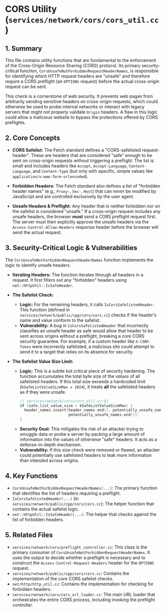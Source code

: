 # CORS Utility (`services/network/cors/cors_util.cc`)

## 1. Summary

This file contains utility functions that are fundamental to the enforcement of the Cross-Origin Resource Sharing (CORS) protocol. Its primary security-critical function, `CorsUnsafeNotForbiddenRequestHeaderNames`, is responsible for identifying which HTTP request headers are "unsafe" and therefore require a CORS preflight (an `OPTIONS` request) before the actual cross-origin request can be sent.

This check is a cornerstone of web security. It prevents web pages from arbitrarily sending sensitive headers on cross-origin requests, which could otherwise be used to probe internal networks or interact with legacy servers that might not properly validate `Origin` headers. A flaw in this logic could allow a malicious website to bypass the protections offered by CORS preflights.

## 2. Core Concepts

*   **CORS Safelist:** The Fetch standard defines a "CORS-safelisted request-header". These are headers that are considered "safe" enough to be sent on cross-origin requests without triggering a preflight. The list is small and includes headers like `Accept`, `Accept-Language`, `Content-Language`, and `Content-Type` (but only with specific, simple values like `application/x-www-form-urlencoded`).

*   **Forbidden Headers:** The Fetch standard also defines a list of "forbidden header names" (e.g., `Proxy-`, `Sec-`, `Host`) that can *never* be modified by JavaScript and are controlled exclusively by the user agent.

*   **Unsafe Headers & Preflight:** Any header that is neither forbidden nor on the safelist is considered "unsafe." If a cross-origin request includes any unsafe headers, the browser **must** send a CORS preflight request first. The server must then explicitly approve the unsafe headers via the `Access-Control-Allow-Headers` response header before the browser will send the actual request.

## 3. Security-Critical Logic & Vulnerabilities

The `CorsUnsafeNotForbiddenRequestHeaderNames` function implements the logic to identify unsafe headers.

*   **Iterating Headers:** The function iterates through all headers in a request. It first filters out any "forbidden" headers using `net::HttpUtil::IsSafeHeader`.

*   **The Safelist Check:**
    *   **Logic:** For the remaining headers, it calls `IsCorsSafelistedHeader`. This function (defined in `services/network/public/cpp/cors/cors.cc`) checks if the header's name and value conform to the safelist.
    *   **Vulnerability:** A bug in `IsCorsSafelistedHeader` that incorrectly classifies an unsafe header as safe would allow that header to be sent across origins without a preflight, breaking a core CORS security guarantee. For example, if a custom header like `X-CSRF-Token` were incorrectly safelisted, a malicious site could attempt to send it to a target that relies on its absence for security.

*   **The Safelist Value Size Limit:**
    *   **Logic:** This is a subtle but critical piece of security hardening. The function accumulates the total byte size of the *values* of all safelisted headers. If this total size exceeds a hardcoded limit (`kSafeListValueSizeMax = 1024`), it treats **all** the safelisted headers as if they were unsafe.
        ```cpp
        // services/network/cors/cors_util.cc:42
        if (safe_list_value_size > kSafeListValueSizeMax) {
          header_names.insert(header_names.end(), potentially_unsafe_names.begin(),
                              potentially_unsafe_names.end());
        }
        ```
    *   **Security Goal:** This mitigates the risk of an attacker trying to smuggle data or probe a server by packing a large amount of information into the values of otherwise "safe" headers. It acts as a defense-in-depth mechanism.
    *   **Vulnerability:** If this size check were removed or flawed, an attacker could potentially use safelisted headers to leak more information than intended across origins.

## 4. Key Functions

*   `CorsUnsafeNotForbiddenRequestHeaderNames(...)`: The primary function that identifies the list of headers requiring a preflight.
*   `IsCorsSafelistedHeader(...)` (in `services/network/public/cpp/cors/cors.cc`): The helper function that contains the actual safelist logic.
*   `net::HttpUtil::IsSafeHeader(...)`: The helper that checks against the list of forbidden headers.

## 5. Related Files

*   `services/network/cors/preflight_controller.cc`: This class is the primary consumer of `CorsUnsafeNotForbiddenRequestHeaderNames`. It uses the output to decide whether a preflight is necessary and to construct the `Access-Control-Request-Headers` header for the `OPTIONS` request.
*   `services/network/public/cpp/cors/cors.cc`: Contains the implementation of the core CORS safelist checks.
*   `net/http/http_util.cc`: Contains the implementation for checking for forbidden headers.
*   `services/network/cors/cors_url_loader.cc`: The main URL loader that orchestrates the entire CORS process, including invoking the preflight controller.